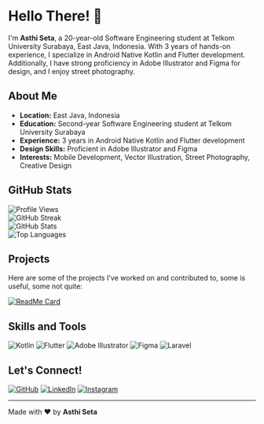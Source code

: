 # Hello There! 👋

I'm **Asthi Seta**, a 20-year-old Software Engineering student at Telkom University Surabaya, East Java, Indonesia. With 3 years of hands-on experience, I specialize in Android Native Kotlin and Flutter development. Additionally, I have strong proficiency in Adobe Illustrator and Figma for design, and I enjoy street photography.

## About Me

- **Location:** East Java, Indonesia
- **Education:** Second-year Software Engineering student at Telkom University Surabaya
- **Experience:** 3 years in Android Native Kotlin and Flutter development
- **Design Skills:** Proficient in Adobe Illustrator and Figma
- **Interests:** Mobile Development, Vector Illustration, Street Photography, Creative Design

## GitHub Stats

![Profile Views](https://komarev.com/ghpvc/?username=AkuraDiary&color=blue)  
![GitHub Streak](https://github-readme-streak-stats.herokuapp.com/?user=AkuraDiary&theme=dark&hide_border=true)  
![GitHub Stats](https://github-readme-stats.vercel.app/api?username=AkuraDiary&show_icons=true&theme=dark)  
![Top Languages](https://github-readme-stats.vercel.app/api/top-langs/?username=AkuraDiary&layout=compact&theme=dark)  

## Projects

Here are some of the projects I've worked on and contributed to, some is useful, some not quite:

[![ReadMe Card](https://github-readme-stats.vercel.app/api/pin/?username=AkuraDiary&repo=reforestation&theme=dark)](https://github.com/AkuraDiary/reforestation)


## Skills and Tools

![Kotlin](https://img.shields.io/badge/Kotlin-0095D5?style=for-the-badge&logo=kotlin&logoColor=white)
![Flutter](https://img.shields.io/badge/Flutter-02569B?style=for-the-badge&logo=flutter&logoColor=white)
![Adobe Illustrator](https://img.shields.io/badge/Adobe%20Illustrator-FF9A00?style=for-the-badge&logo=adobe%20illustrator&logoColor=white)
![Figma](https://img.shields.io/badge/Figma-F24E1E?style=for-the-badge&logo=figma&logoColor=white)
![Laravel](https://img.shields.io/badge/Laravel-FFFFFF?style=for-the-badge&logo=laravel&logoColor=red)

## Let's Connect!

[![GitHub](https://img.shields.io/badge/GitHub-100000?style=for-the-badge&logo=github&logoColor=white)](https://github.com/AkuraDiary)
[![LinkedIn](https://img.shields.io/badge/LinkedIn-0077B5?style=for-the-badge&logo=linkedin&logoColor=white)](https://www.linkedin.com/in/asthiseta)
[![Instagram](https://img.shields.io/badge/Instagram-E4405F?style=for-the-badge&logo=instagram&logoColor=white)](https://instagram.com/asthi_21_)

---

Made with ❤️ by **Asthi Seta**
